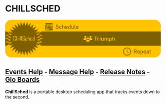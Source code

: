 # CHILLSCHED

[![Image](resources/ChillSchedheader.png)](.)

## [Events Help](pages/Events.html "Help for Events") - [Message Help](pages/Messages.html "Help for Message/Quotes") - [Release Notes](pages/ReleaseNotes.html "Latest Release Notes") - [Glo Boards](pages/GloBoards.html "Glo boards for Features and Functionality")

**ChillSched** is a portable desktop scheduling app that tracks events down to the second.
